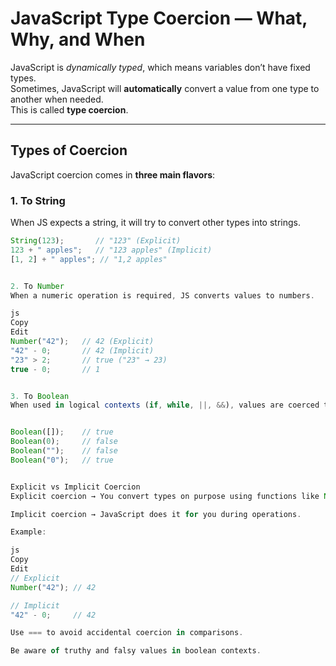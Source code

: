 # JavaScript Type Coercion — What, Why, and When

JavaScript is *dynamically typed*, which means variables don’t have fixed types.  
Sometimes, JavaScript will **automatically** convert a value from one type to another when needed.  
This is called **type coercion**.

---

## Types of Coercion

JavaScript coercion comes in **three main flavors**:

### 1. **To String**
When JS expects a string, it will try to convert other types into strings.

```js
String(123);       // "123" (Explicit)
123 + " apples";   // "123 apples" (Implicit)
[1, 2] + " apples"; // "1,2 apples"


2. To Number
When a numeric operation is required, JS converts values to numbers.

js
Copy
Edit
Number("42");   // 42 (Explicit)
"42" - 0;       // 42 (Implicit)
"23" > 2;       // true ("23" → 23)
true - 0;       // 1


3. To Boolean
When used in logical contexts (if, while, ||, &&), values are coerced to booleans.


Boolean([]);    // true
Boolean(0);     // false
Boolean("");    // false
Boolean("0");   // true


Explicit vs Implicit Coercion
Explicit coercion → You convert types on purpose using functions like Number(), String(), Boolean().

Implicit coercion → JavaScript does it for you during operations.

Example:

js
Copy
Edit
// Explicit
Number("42"); // 42

// Implicit
"42" - 0;     // 42

Use === to avoid accidental coercion in comparisons.

Be aware of truthy and falsy values in boolean contexts.